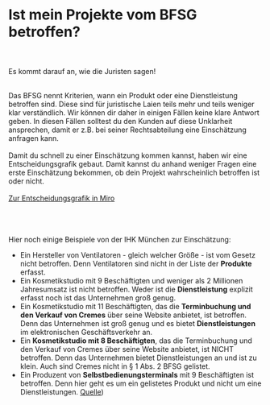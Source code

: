 # Ist mein Projekte vom BFSG betroffen?
<br>
<br>
Es kommt darauf an, wie die Juristen sagen! 
<br>
<br>

Das BFSG nennt Kriterien, wann ein Produkt oder eine Dienstleistung betroffen sind. Diese sind für juristische Laien teils mehr und teils weniger klar verständlich. Wir können dir daher in einigen Fällen keine klare Antwort geben. In diesen Fällen solltest du den Kunden auf diese Unklarheit ansprechen, damit er z.B. bei seiner Rechtsabteilung eine Einschätzung anfragen kann.
<br>
<br>
Damit du schnell zu einer Einschätzung kommen kannst, haben wir eine Entscheidungsgrafik gebaut. Damit kannst du anhand weniger Fragen eine erste Einschätzung bekommen, ob dein Projekt wahrscheinlich betroffen ist oder nicht.
<br>
<br>
[Zur Entscheidungsgrafik in Miro](https://miro.com/app/board/uXjVLg25Osw=/?share_link_id=75484238492)
<br>
<br>
<br>
<br>

Hier noch einige Beispiele von der IHK München zur Einschätzung:
- Ein Hersteller von Ventilatoren - gleich welcher Größe - ist vom Gesetz nicht
betroffen. Denn Ventilatoren sind nicht in der Liste der **Produkte** erfasst.
- Ein Kosmetikstudio mit 9 Beschäftigten und weniger als 2 Millionen Jahresumsatz ist nicht betroffen. Weder ist die **Dienstleistung** explizit erfasst noch ist das Unternehmen groß genug.
- Ein Kosmetikstudio mit 11 Beschäftigten, das die **Terminbuchung und den Verkauf von Cremes** über seine Website anbietet, ist betroffen. Denn das Unternehmen ist groß genug und es bietet **Dienstleistungen** im elektronischen Geschäftsverkehr an.
- Ein **Kosmetikstudio mit 8 Beschäftigten**, das die Terminbuchung und den Verkauf von Cremes über seine Website
anbietet, ist NICHT betroffen. Denn das Unternehmen bietet
Dienstleistungen an und ist zu klein. Auch sind Cremes nicht in § 1 Abs. 2 BFSG gelistet.
- Ein Produzent von **Selbstbedienungsterminals** mit 9 Beschäftigten ist betroffen. Denn hier geht es um ein gelistetes Produkt und nicht um eine Dienstleistungen.
[Quelle](https://www.ihk-muenchen.de/de/Service/Recht-und-Steuern/Werbung-Fairer-Wettbewerb/barrierefreiheitsstaerkungsgesetz/))
